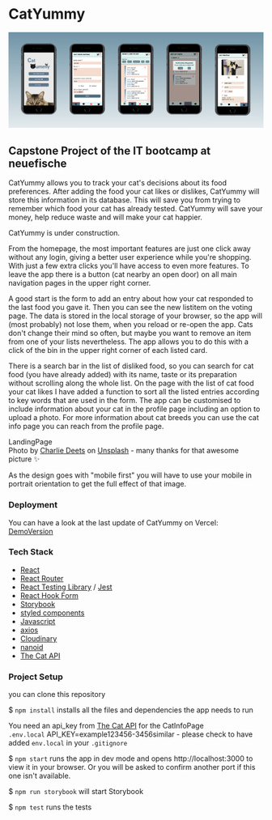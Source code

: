 # CatYummy

![Mobile View Screens](/src/images/ImageGroupMobileView.svg)

## Capstone Project of the IT bootcamp at neuefische

CatYummy allows you to track your cat's decisions about its food preferences. After adding the food your cat likes or dislikes, CatYummy will store this information in its database. This will save you from trying to remember which food your cat has already tested. CatYummy will save your money, help reduce waste and will make your cat happier.

CatYummy is under construction.

From the homepage, the most important features are just one click away without any login, giving a better user experience while you're shopping. With just a few extra clicks you'll have access to even more features. To leave the app there is a button (cat nearby an open door) on all main navigation pages in the upper right corner.

A good start is the form to add an entry about how your cat responded to the last food you gave it. Then you can see the new listitem on the voting page. The data is stored in the local storage of your browser, so the app will (most probably) not lose them, when you reload or re-open the app. Cats don't change their mind so often, but maybe you want to remove an item from one of your lists nevertheless. The app allows you to do this with a click of the bin in the upper right corner of each listed card.

There is a search bar in the list of disliked food, so you can search for cat food (you have already added) with its name, taste or its preparation without scrolling along the whole list. On the page with the list of cat food your cat likes I have added a function to sort all the listed entries according to key words that are used in the form. The app can be customised to include information about your cat in the profile page including an option to upload a photo. For more information about cat breeds you can use the cat info page you can reach from the profile page.

LandingPage  
Photo by [Charlie Deets](https://unsplash.com/@charliedeets?utm_source=unsplash&utm_medium=referral&utm_content=creditCopyText) on [Unsplash](https://unsplash.com/@charliedeets?utm_source=unsplash&utm_medium=referral&utm_content=creditCopyText) - many thanks for that awesome picture :sparkles:

As the design goes with "mobile first" you will have to use your mobile in portrait orientation to get the full effect of that image.

### Deployment

You can have a look at the last update of CatYummy on Vercel: [DemoVersion](https://capstone-project-catyummy.vercel.app/)

### Tech Stack

- [React](https://reactjs.org/)
- [React Router](https://reactrouter.com/)
- [React Testing Library](https://testing-library.com/docs/react-testing-library/intro/) / [Jest](https://jestjs.io/)
- [React Hook Form](https://react-hook-form.com/)
- [Storybook](https://storybook.js.org/)
- [styled components](https://styled-components.com/)
- [Javascript](https://developer.mozilla.org/en-US/docs/Web/JavaScript#tutorials)
- [axios](https://axios-http.com/)
- [Cloudinary](https://cloudinary.com/home-3722)
- [nanoid](https://www.npmjs.com/package/nanoid)
- [The Cat API](https://thecatapi.com/)

### Project Setup

you can clone this repository

$ `npm install` installs all the files and dependencies the app needs to run

You need an api_key from [The Cat API](https://thecatapi.com/) for the CatInfoPage  
`.env.local` API_KEY=example123456-3456similar - please check to have added `env.local` in your `.gitignore`

$ `npm start` runs the app in dev mode and opens http://localhost:3000 to view it in your browser. Or you will be asked to confirm another port if this one isn't available.

$ `npm run storybook` will start Storybook

$ `npm test` runs the tests
